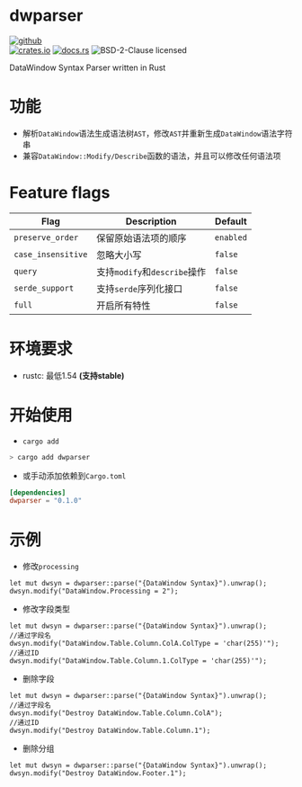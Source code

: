 # dwparser
[![github](https://img.shields.io/badge/github-8da0cb?style=for-the-badge&labelColor=555555&logo=github)](https://github.com/gaoqiangz/dwparser) <br>
[![crates.io](https://meritbadge.herokuapp.com/dwparser)](https://crates.io/crates/dwparser)
[![docs.rs](https://docs.rs/dwparser/badge.svg)](https://docs.rs/dwparser)
![BSD-2-Clause licensed](https://img.shields.io/crates/l/dwparser.svg)

DataWindow Syntax Parser written in Rust

# 功能

- 解析`DataWindow`语法生成语法树`AST`，修改`AST`并重新生成`DataWindow`语法字符串
- 兼容`DataWindow::Modify/Describe`函数的语法，并且可以修改任何语法项

# Feature flags

| Flag              | Description                                              | Default    |
|-------------------|----------------------------------------------------------|------------|
| `preserve_order` | 保留原始语法项的顺序                                              | `enabled`  |
| `case_insensitive` | 忽略大小写                                            | `false`  |
| `query`    | 支持`modify`和`describe`操作                                              | `false`  |
| `serde_support`         | 支持`serde`序列化接口                      | `false`  |
| `full`         | 开启所有特性                      | `false`  |

# 环境要求

- rustc: 最低1.54 **(支持stable)**

# 开始使用

- `cargo add`

```bash
> cargo add dwparser
```

- 或手动添加依赖到`Cargo.toml`

```toml
[dependencies]
dwparser = "0.1.0"
```

# 示例

- 修改`processing`

```ignore
let mut dwsyn = dwparser::parse("{DataWindow Syntax}").unwrap();
dwsyn.modify("DataWindow.Processing = 2");
```

- 修改字段类型

```ignore
let mut dwsyn = dwparser::parse("{DataWindow Syntax}").unwrap();
//通过字段名
dwsyn.modify("DataWindow.Table.Column.ColA.ColType = 'char(255)'");
//通过ID
dwsyn.modify("DataWindow.Table.Column.1.ColType = 'char(255)'");
```

- 删除字段

```ignore
let mut dwsyn = dwparser::parse("{DataWindow Syntax}").unwrap();
//通过字段名
dwsyn.modify("Destroy DataWindow.Table.Column.ColA");
//通过ID
dwsyn.modify("Destroy DataWindow.Table.Column.1");
```

- 删除分组

```ignore
let mut dwsyn = dwparser::parse("{DataWindow Syntax}").unwrap();
dwsyn.modify("Destroy DataWindow.Footer.1");
```
